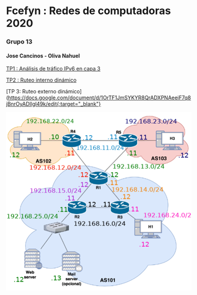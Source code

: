 # Fcefyn :  Redes de computadoras 2020
### Grupo 13
#### Jose Cancinos - Oliva Nahuel


[TP1 : Análisis de tráfico IPv6 en capa 3](https://docs.google.com/document/d/1ln7_DWUMLQKvuvY7Q5fjTcDxVUodmx2pQ6y1e6xSaf4/edit) 

[TP2 : Ruteo interno dinámico](https://docs.google.com/document/d/1F-jKZmA54TQOktdrUVDynVTxrbcDbW8cNPSADIf5LjU/edit)

[TP 3: Ruteo externo dinámico](https://docs.google.com/document/d/1OrTF1JmSYKYR8QrADXPNAeeiF7q8jBnrOyADIlgl49k/edit{:target="_blank"}

<img src="https://github.com/nadaol/Fcefyn_Redes/blob/master/Tp3/topologia.png" width="600">
